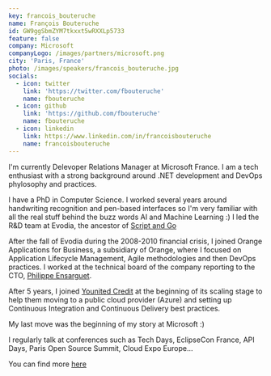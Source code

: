 ```yaml
---
key: francois_bouteruche
name: François Bouteruche
id: GW9ggSbmZYM7tkxxt5wRXXLp5733
feature: false
company: Microsoft
companyLogo: /images/partners/microsoft.png
city: 'Paris, France'
photo: /images/speakers/francois_bouteruche.jpg
socials:
  - icon: twitter
    link: 'https://twitter.com/fbouteruche'
    name: fbouteruche
  - icon: github
    link: 'https://github.com/fbouteruche'
    name: fbouteruche
  - icon: linkedin
    link: https://www.linkedin.com/in/francoisbouteruche
    name: francoisbouteruche
---
```

I'm currently Delevoper Relations Manager at Microsoft France. I am a tech enthusiast with a strong background around .NET development and DevOps phylosophy and practices. 

I have a PhD  in Computer Science. I worked several years around handwriting recognition and pen-based interfaces so I'm very familiar with all the real stuff behind the buzz words AI and Machine Learning :) I led the R&D team at Evodia, the ancestor of [Script and Go](http://www.scriptandgo.com/en)

After the fall of Evodia during the 2008-2010 financial crisis, I joined Orange Applications for Business, a subsidiary of Orange, where I focused on Application Lifecycle Management, Agile methodologies and then DevOps practices. I worked at the technical board of the company reporting to the CTO, [Philippe Ensarguet](https://www.linkedin.com/in/philippeensarguet).

After 5 years, I joined [Younited Credit](https://www.younited-credit.com) at the beginning of its scaling stage to help them moving to a public cloud provider (Azure) and setting up Continuous Integration and Continuous Delivery best practices.

My last move was the beginning of my story at Microsoft :)

I regularly talk at conferences such as Tech Days, EclipseCon France, API Days, Paris Open Source Summit, Cloud Expo Europe...

You can find more [here](https://www.linkedin.com/in/francoisbouteruche)